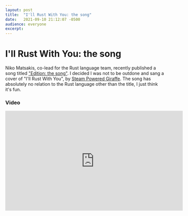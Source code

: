 ```yaml
---
layout:	post
title:	"I'll Rust With You: the song"
date:	2021-09-10 21:12:07 -0500
audience: everyone
excerpt:
---
```


# I'll Rust With You: the song

Niko Matsakis, co-lead for the Rust language team, recently published a song titled ["Edition: the
song"][edition-song]. I decided I was not to be outdone and sang a cover of "I'll Rust With You", by
[Steam Powered Giraffe][spg]. The song has absolutely no relation to the Rust language other than
the title, I just think it's fun.

### Video

<iframe width="560" height="315" src="https://www.youtube.com/embed/chqv-MY1PGQ" title="YouTube video player" frameborder="0" allow="accelerometer; autoplay; clipboard-write; encrypted-media; gyroscope; picture-in-picture" allowfullscreen=""></iframe>

[edition-song]: https://smallcultfollowing.com/babysteps/blog/2021/05/26/edition-the-song/
[spg]: https://steampoweredgiraffe.com/
